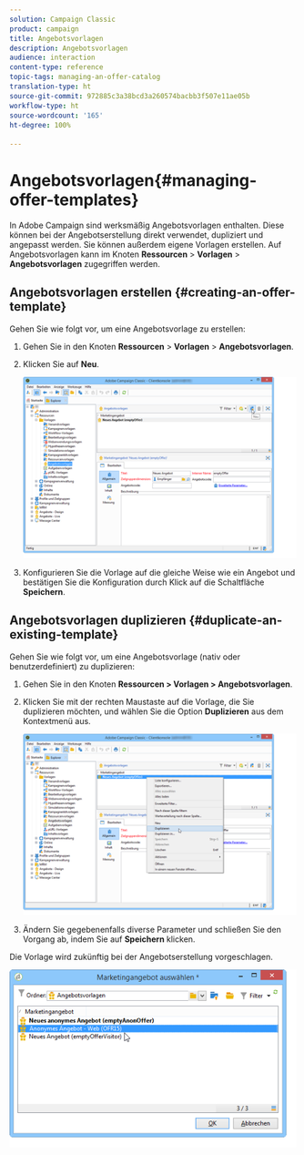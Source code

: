 ```yaml
---
solution: Campaign Classic
product: campaign
title: Angebotsvorlagen
description: Angebotsvorlagen
audience: interaction
content-type: reference
topic-tags: managing-an-offer-catalog
translation-type: ht
source-git-commit: 972885c3a38bcd3a260574bacbb3f507e11ae05b
workflow-type: ht
source-wordcount: '165'
ht-degree: 100%

---
```



# Angebotsvorlagen{#managing-offer-templates}

In Adobe Campaign sind werksmäßig Angebotsvorlagen enthalten. Diese können bei der Angebotserstellung direkt verwendet, dupliziert und angepasst werden. Sie können außerdem eigene Vorlagen erstellen. Auf Angebotsvorlagen kann im Knoten **Ressourcen** > **Vorlagen** > **Angebotsvorlagen** zugegriffen werden.

## Angebotsvorlagen erstellen {#creating-an-offer-template}

Gehen Sie wie folgt vor, um eine Angebotsvorlage zu erstellen:

1. Gehen Sie in den Knoten **Ressourcen** > **Vorlagen** > **Angebotsvorlagen**.
1. Klicken Sie auf **Neu**.

   ![](assets/offer_model_001.png)

1. Konfigurieren Sie die Vorlage auf die gleiche Weise wie ein Angebot und bestätigen Sie die Konfiguration durch Klick auf die Schaltfläche **Speichern**.

## Angebotsvorlagen duplizieren {#duplicate-an-existing-template}

Gehen Sie wie folgt vor, um eine Angebotsvorlage (nativ oder benutzerdefiniert) zu duplizieren:

1. Gehen Sie in den Knoten **Ressourcen > Vorlagen > Angebotsvorlagen**.
1. Klicken Sie mit der rechten Maustaste auf die Vorlage, die Sie duplizieren möchten, und wählen Sie die Option **Duplizieren** aus dem Kontextmenü aus.

   ![](assets/offer_model_002.png)

1. Ändern Sie gegebenenfalls diverse Parameter und schließen Sie den Vorgang ab, indem Sie auf **Speichern** klicken.

Die Vorlage wird zukünftig bei der Angebotserstellung vorgeschlagen.

![](assets/offer_modelcreated_001.png)


